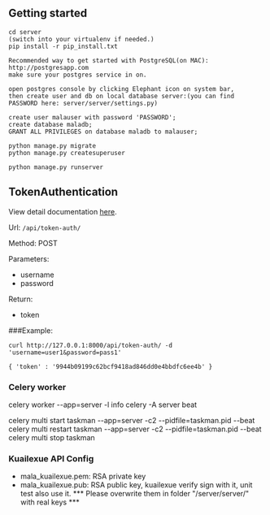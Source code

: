 ## Getting started

```
cd server
(switch into your virtualenv if needed.)
pip install -r pip_install.txt

Recommended way to get started with PostgreSQL(on MAC): http://postgresapp.com
make sure your postgres service in on.

open postgres console by clicking Elephant icon on system bar,
then create user and db on local database server:(you can find PASSWORD here: server/server/settings.py)

create user malauser with password 'PASSWORD';
create database maladb;
GRANT ALL PRIVILEGES on database maladb to malauser;

python manage.py migrate
python manage.py createsuperuser

python manage.py runserver
```

## TokenAuthentication

View detail documentation [here](http://www.django-rest-framework.org/api-guide/authentication/#tokenauthentication).

Url: `/api/token-auth/`

Method: POST

Parameters:

- username
- password


Return:

- token


###Example:


```
curl http://127.0.0.1:8000/api/token-auth/ -d 'username=user1&password=pass1'
```

```
{ 'token' : '9944b09199c62bcf9418ad846dd0e4bbdfc6ee4b' }
```


### Celery worker
celery worker --app=server -l info
celery -A server beat

celery multi start taskman --app=server  -c2  --pidfile=taskman.pid --beat
celery multi restart taskman --app=server  -c2  --pidfile=taskman.pid --beat
celery multi stop taskman


### Kuailexue API Config
- mala_kuailexue.pem:  RSA private key
- mala_kuailexue.pub:  RSA public key, kuailexue verify sign with it, unit test also use it.
*** Please overwrite them in folder "/server/server/" with real keys ***
